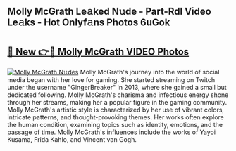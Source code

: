 ## Molly McGrath Le𝚊ked N𝚞de - Part-Rdl Video Le𝚊ks - Hot Onlyf𝚊ns Photos 6uGok

# <h2><a href="http://ab20852.deff.icu/?id=Molly+McGrath">🔗 New 👉🔴 Molly McGrath VIDEO Photos</a></h2>

[![Molly McGrath N𝚞des](https://i.imgur.com/rIISA9y.gif)](http://ab20852.deff.icu/?id=Molly+McGrath)
Molly McGrath's journey into the world of social media began with her love for gaming. She started streaming on Twitch under the username "GingerBreaker" in 2013, where she gained a small but dedicated following. Molly McGrath's charisma and infectious energy shone through her streams, making her a popular figure in the gaming community. Molly McGrath's artistic style is characterized by her use of vibrant colors, intricate patterns, and thought-provoking themes. Her works often explore the human condition, examining topics such as identity, emotions, and the passage of time. Molly McGrath's influences include the works of Yayoi Kusama, Frida Kahlo, and Vincent van Gogh.
